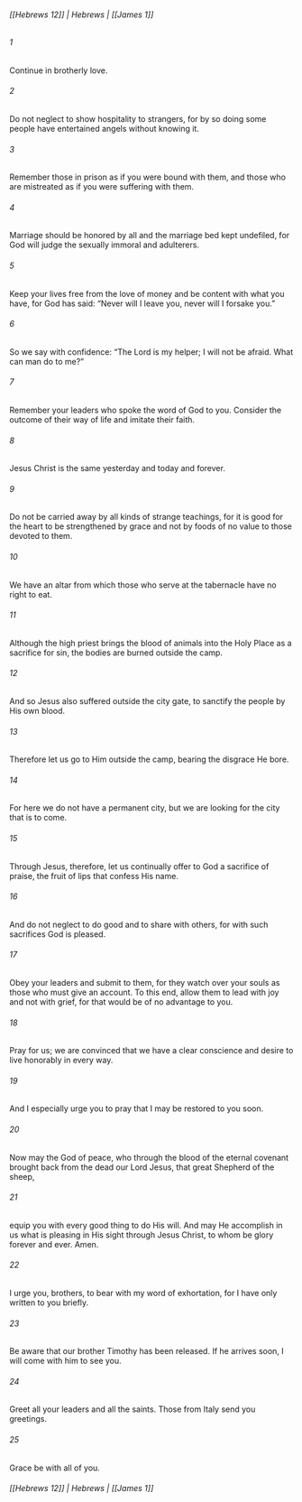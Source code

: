 ###### [[Hebrews 12]] | Hebrews | [[James 1]]

###### 1
Continue in brotherly love.
###### 2
Do not neglect to show hospitality to strangers, for by so doing some people have entertained angels without knowing it.
###### 3
Remember those in prison as if you were bound with them, and those who are mistreated as if you were suffering with them.
###### 4
Marriage should be honored by all and the marriage bed kept undefiled, for God will judge the sexually immoral and adulterers.
###### 5
Keep your lives free from the love of money and be content with what you have, for God has said: “Never will I leave you, never will I forsake you.”
###### 6
So we say with confidence: “The Lord is my helper; I will not be afraid. What can man do to me?”
###### 7
Remember your leaders who spoke the word of God to you. Consider the outcome of their way of life and imitate their faith.
###### 8
Jesus Christ is the same yesterday and today and forever.
###### 9
Do not be carried away by all kinds of strange teachings, for it is good for the heart to be strengthened by grace and not by foods of no value to those devoted to them.
###### 10
We have an altar from which those who serve at the tabernacle have no right to eat.
###### 11
Although the high priest brings the blood of animals into the Holy Place as a sacrifice for sin, the bodies are burned outside the camp.
###### 12
And so Jesus also suffered outside the city gate, to sanctify the people by His own blood.
###### 13
Therefore let us go to Him outside the camp, bearing the disgrace He bore.
###### 14
For here we do not have a permanent city, but we are looking for the city that is to come.
###### 15
Through Jesus, therefore, let us continually offer to God a sacrifice of praise, the fruit of lips that confess His name.
###### 16
And do not neglect to do good and to share with others, for with such sacrifices God is pleased.
###### 17
Obey your leaders and submit to them, for they watch over your souls as those who must give an account. To this end, allow them to lead with joy and not with grief, for that would be of no advantage to you.
###### 18
Pray for us; we are convinced that we have a clear conscience and desire to live honorably in every way.
###### 19
And I especially urge you to pray that I may be restored to you soon.
###### 20
Now may the God of peace, who through the blood of the eternal covenant brought back from the dead our Lord Jesus, that great Shepherd of the sheep,
###### 21
equip you with every good thing to do His will. And may He accomplish in us what is pleasing in His sight through Jesus Christ, to whom be glory forever and ever. Amen.
###### 22
I urge you, brothers, to bear with my word of exhortation, for I have only written to you briefly.
###### 23
Be aware that our brother Timothy has been released. If he arrives soon, I will come with him to see you.
###### 24
Greet all your leaders and all the saints. Those from Italy send you greetings.
###### 25
Grace be with all of you.

###### [[Hebrews 12]] | Hebrews | [[James 1]]
